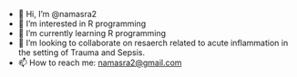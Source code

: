 - 👋 Hi, I’m @namasra2
- 👀 I’m interested in R programming
- 🌱 I’m currently learning R programming
- 💞️ I’m looking to collaborate on resaerch related to acute inflammation in the setting of Trauma and Sepsis.
- 📫 How to reach me: namasra2@gmail.com

<!---
namasra2/namasra2 is a ✨ special ✨ repository because its `README.md` (this file) appears on your GitHub profile.
You can click the Preview link to take a look at your changes.
--->
